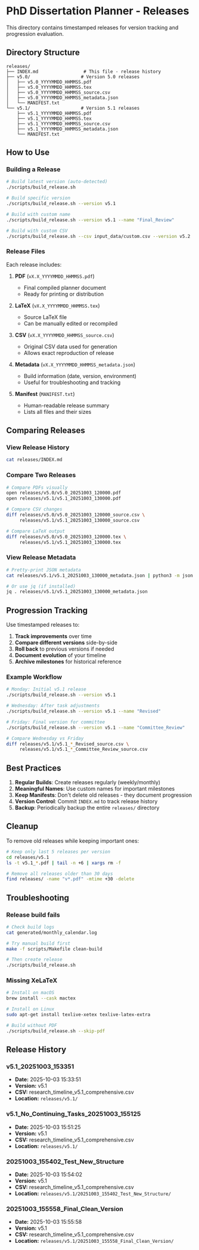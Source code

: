 # PhD Dissertation Planner - Releases

This directory contains timestamped releases for version tracking and progression evaluation.

## Directory Structure

```
releases/
├── INDEX.md                 # This file - release history
├── v5.0/                   # Version 5.0 releases
│   ├── v5.0_YYYYMMDD_HHMMSS.pdf
│   ├── v5.0_YYYYMMDD_HHMMSS.tex
│   ├── v5.0_YYYYMMDD_HHMMSS_source.csv
│   ├── v5.0_YYYYMMDD_HHMMSS_metadata.json
│   └── MANIFEST.txt
└── v5.1/                   # Version 5.1 releases
    ├── v5.1_YYYYMMDD_HHMMSS.pdf
    ├── v5.1_YYYYMMDD_HHMMSS.tex
    ├── v5.1_YYYYMMDD_HHMMSS_source.csv
    ├── v5.1_YYYYMMDD_HHMMSS_metadata.json
    └── MANIFEST.txt
```

## How to Use

### Building a Release

```bash
# Build latest version (auto-detected)
./scripts/build_release.sh

# Build specific version
./scripts/build_release.sh --version v5.1

# Build with custom name
./scripts/build_release.sh --version v5.1 --name "Final_Review"

# Build with custom CSV
./scripts/build_release.sh --csv input_data/custom.csv --version v5.2
```

### Release Files

Each release includes:

1. **PDF** (`vX.X_YYYYMMDD_HHMMSS.pdf`)
   - Final compiled planner document
   - Ready for printing or distribution

2. **LaTeX** (`vX.X_YYYYMMDD_HHMMSS.tex`)
   - Source LaTeX file
   - Can be manually edited or recompiled

3. **CSV** (`vX.X_YYYYMMDD_HHMMSS_source.csv`)
   - Original CSV data used for generation
   - Allows exact reproduction of release

4. **Metadata** (`vX.X_YYYYMMDD_HHMMSS_metadata.json`)
   - Build information (date, version, environment)
   - Useful for troubleshooting and tracking

5. **Manifest** (`MANIFEST.txt`)
   - Human-readable release summary
   - Lists all files and their sizes

## Comparing Releases

### View Release History
```bash
cat releases/INDEX.md
```

### Compare Two Releases
```bash
# Compare PDFs visually
open releases/v5.0/v5.0_20251003_120000.pdf
open releases/v5.1/v5.1_20251003_130000.pdf

# Compare CSV changes
diff releases/v5.0/v5.0_20251003_120000_source.csv \
     releases/v5.1/v5.1_20251003_130000_source.csv

# Compare LaTeX output
diff releases/v5.0/v5.0_20251003_120000.tex \
     releases/v5.1/v5.1_20251003_130000.tex
```

### View Release Metadata
```bash
# Pretty-print JSON metadata
cat releases/v5.1/v5.1_20251003_130000_metadata.json | python3 -m json.tool

# Or use jq (if installed)
jq . releases/v5.1/v5.1_20251003_130000_metadata.json
```

## Progression Tracking

Use timestamped releases to:

1. **Track improvements** over time
2. **Compare different versions** side-by-side
3. **Roll back** to previous versions if needed
4. **Document evolution** of your timeline
5. **Archive milestones** for historical reference

### Example Workflow

```bash
# Monday: Initial v5.1 release
./scripts/build_release.sh --version v5.1

# Wednesday: After task adjustments
./scripts/build_release.sh --version v5.1 --name "Revised"

# Friday: Final version for committee
./scripts/build_release.sh --version v5.1 --name "Committee_Review"

# Compare Wednesday vs Friday
diff releases/v5.1/v5.1_*_Revised_source.csv \
     releases/v5.1/v5.1_*_Committee_Review_source.csv
```

## Best Practices

1. **Regular Builds**: Create releases regularly (weekly/monthly)
2. **Meaningful Names**: Use custom names for important milestones
3. **Keep Manifests**: Don't delete old releases - they document progression
4. **Version Control**: Commit `INDEX.md` to track release history
5. **Backup**: Periodically backup the entire `releases/` directory

## Cleanup

To remove old releases while keeping important ones:

```bash
# Keep only last 5 releases per version
cd releases/v5.1
ls -t v5.1_*.pdf | tail -n +6 | xargs rm -f

# Remove all releases older than 30 days
find releases/ -name "v*.pdf" -mtime +30 -delete
```

## Troubleshooting

### Release build fails
```bash
# Check build logs
cat generated/monthly_calendar.log

# Try manual build first
make -f scripts/Makefile clean-build

# Then create release
./scripts/build_release.sh
```

### Missing XeLaTeX
```bash
# Install on macOS
brew install --cask mactex

# Install on Linux
sudo apt-get install texlive-xetex texlive-latex-extra

# Build without PDF
./scripts/build_release.sh --skip-pdf
```

## Release History

<!-- Releases are automatically appended below by build_release.sh -->

### v5.1_20251003_153351

- **Date:** 2025-10-03 15:33:51
- **Version:** v5.1
- **CSV:** research_timeline_v5.1_comprehensive.csv
- **Location:** `releases/v5.1/`

### v5.1_No_Continuing_Tasks_20251003_155125

- **Date:** 2025-10-03 15:51:25
- **Version:** v5.1
- **CSV:** research_timeline_v5.1_comprehensive.csv
- **Location:** `releases/v5.1/`

### 20251003_155402_Test_New_Structure

- **Date:** 2025-10-03 15:54:02
- **Version:** v5.1
- **CSV:** research_timeline_v5.1_comprehensive.csv
- **Location:** `releases/v5.1/20251003_155402_Test_New_Structure/`

### 20251003_155558_Final_Clean_Version

- **Date:** 2025-10-03 15:55:58
- **Version:** v5.1
- **CSV:** research_timeline_v5.1_comprehensive.csv
- **Location:** `releases/v5.1/20251003_155558_Final_Clean_Version/`

